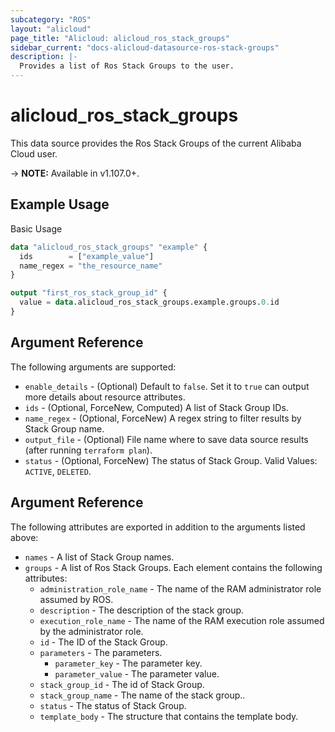 ```yaml
---
subcategory: "ROS"
layout: "alicloud"
page_title: "Alicloud: alicloud_ros_stack_groups"
sidebar_current: "docs-alicloud-datasource-ros-stack-groups"
description: |-
  Provides a list of Ros Stack Groups to the user.
---
```


# alicloud\_ros\_stack\_groups

This data source provides the Ros Stack Groups of the current Alibaba Cloud user.

-> **NOTE:** Available in v1.107.0+.

## Example Usage

Basic Usage

```terraform
data "alicloud_ros_stack_groups" "example" {
  ids        = ["example_value"]
  name_regex = "the_resource_name"
}

output "first_ros_stack_group_id" {
  value = data.alicloud_ros_stack_groups.example.groups.0.id
}
```

## Argument Reference

The following arguments are supported:

* `enable_details` - (Optional) Default to `false`. Set it to `true` can output more details about resource attributes.
* `ids` - (Optional, ForceNew, Computed)  A list of Stack Group IDs.
* `name_regex` - (Optional, ForceNew) A regex string to filter results by Stack Group name.
* `output_file` - (Optional) File name where to save data source results (after running `terraform plan`).
* `status` - (Optional, ForceNew) The status of Stack Group. Valid Values: `ACTIVE`, `DELETED`.

## Argument Reference

The following attributes are exported in addition to the arguments listed above:

* `names` - A list of Stack Group names.
* `groups` - A list of Ros Stack Groups. Each element contains the following attributes:
	* `administration_role_name` - The name of the RAM administrator role assumed by ROS.
	* `description` - The description of the stack group.
	* `execution_role_name` - The name of the RAM execution role assumed by the administrator role.
	* `id` - The ID of the Stack Group.
	* `parameters` - The parameters.
		* `parameter_key` - The parameter key.
		* `parameter_value` - The parameter value.
	* `stack_group_id` - The id of Stack Group.
	* `stack_group_name` - The name of the stack group..
	* `status` - The status of Stack Group.
	* `template_body` - The structure that contains the template body.